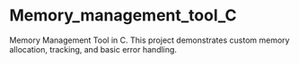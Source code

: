 # Memory_management_tool_C
Memory Management Tool in C. This project demonstrates custom memory allocation, tracking, and basic error handling.
